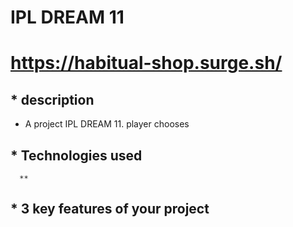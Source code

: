 # IPL DREAM 11

# https://habitual-shop.surge.sh/

## * description
 * A project IPL DREAM 11. player chooses
## * Technologies used
      **
## * 3 key features of your project 